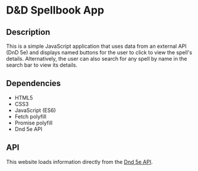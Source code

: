 # D&D Spellbook App

## Description

This is a simple JavaScript application that uses data from an external API (DnD 5e) and displays named buttons for the user to click to view the spell's details. Alternatively, the user can also search for any spell by name in the search bar to view its details.

## Dependencies

- HTML5
- CSS3
- JavaScript (ES6)
- Fetch polyfill
- Promise polyfill
- Dnd 5e API

## API

This website loads information directly from the [Dnd 5e API](https://www.dnd5eapi.co/docs/#overview--getting-started).